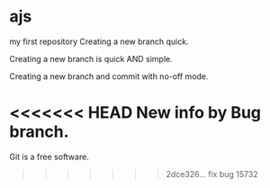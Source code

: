 # ajs
my first repository
Creating a new branch quick.

Creating a new branch is quick AND simple.

Creating a new branch and commit with no-off mode.

<<<<<<< HEAD
New info by Bug branch.
=======
Git is a free software.
>>>>>>> 2dce326... fix bug 15732
